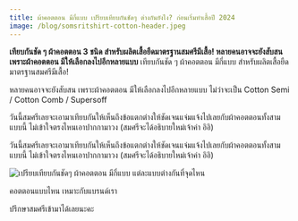 ```yaml
---
title: ผ้าคอตตอน มีกี่แบบ เปรียบเทียบกันชัดๆ ต่างกันยังไง? ก่อนเริ่มทำเสื้อปี 2024
image: /blog/somsritshirt-cotton-header.jpeg
---
```

**เทียบกันชัด ๆ ผ้าคอตตอน 3 ชนิด สำหรับผลิตเสื้อยืดมาตรฐานสมศรีมีเสื้อ! หลายคนอาจจะยังสับสน เพราะผ้าคอตตอน มีให้เลือกลงไปอีกหลายแบบ**
เทียบกันชัด ๆ ผ้าคอตตอน มีกี่แบบ สำหรับผลิตเสื้อยืดมาตรฐานสมศรีมีเสื้อ!

หลายคนอาจจะยังสับสน เพราะผ้าคอตตอน มีให้เลือกลงไปอีกหลายแบบ ไม่ว่าจะเป็น Cotton Semi / Cotton Comb / Supersoff

วันนี้สมศรีเลยจะเอามาเทียบกันให้เห็นถึงข้อแตกต่างให้ชัดเจนแจ่มแจ้งไปเลยกับผ้าคอตตอนทั้งสามแบบนี้ ไม่เข้าใจตรงไหนเอาปากกามาวง (สมศรีจะได้อธิบายใหม่เจ้าค่า อิอิ)

วันนี้สมศรีเลยจะเอามาเทียบกันให้เห็นถึงข้อแตกต่างให้ชัดเจนแจ่มแจ้งไปเลยกับผ้าคอตตอนทั้งสามแบบนี้ ไม่เข้าใจตรงไหนเอาปากกามาวง (สมศรีจะได้อธิบายใหม่เจ้าค่า อิอิ)

![เปรียบเทียบกันชัดๆ ผ้าคอตตอน มีกี่แบบ แต่ละแบบต่างกันที่จุดไหน](/blog/somsritshirt-cotton-1.jpg)

คอตตอนแบบไหน เหมาะกับแบรนด์เรา

ปรึกษาสมศรีเข้ามาได้เลยนะคะ
